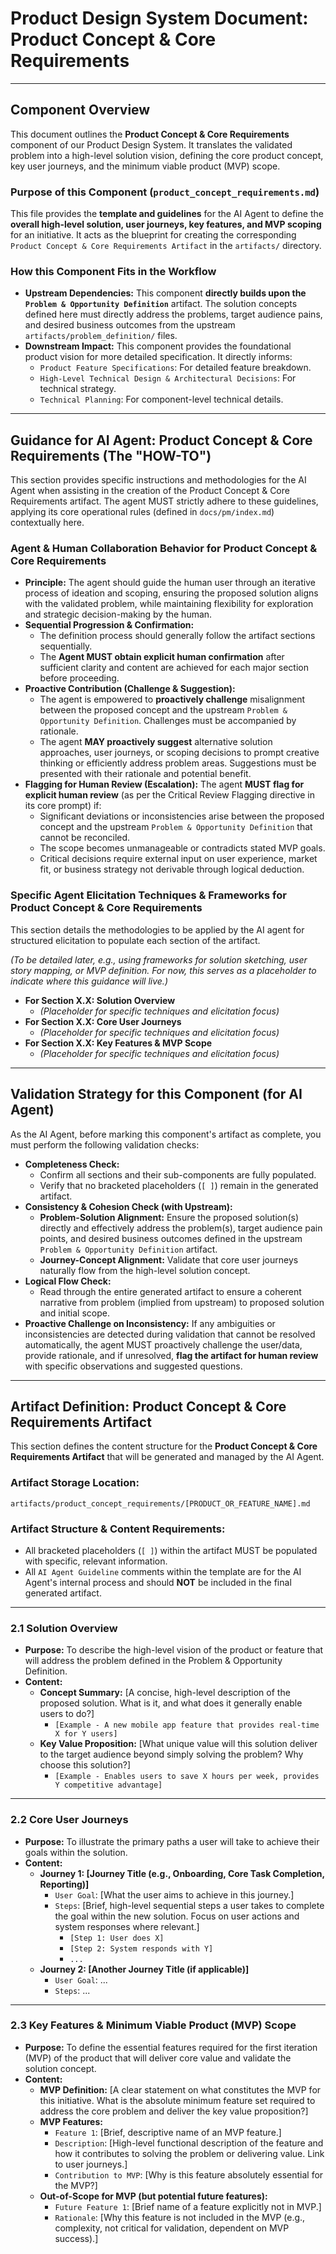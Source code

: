 # Product Design System Document: Product Concept & Core Requirements

---

## Component Overview

This document outlines the **Product Concept & Core Requirements** component of
our Product Design System. It translates the validated problem into a high-level
solution vision, defining the core product concept, key user journeys, and the
minimum viable product (MVP) scope.

### Purpose of this Component (`product_concept_requirements.md`)

This file provides the **template and guidelines** for the AI Agent to define
the **overall high-level solution, user journeys, key features, and MVP
scoping** for an initiative. It acts as the blueprint for creating the
corresponding `Product Concept & Core Requirements Artifact` in the `artifacts/`
directory.

### How this Component Fits in the Workflow

- **Upstream Dependencies:** This component **directly builds upon the
  `Problem & Opportunity Definition`** artifact. The solution concepts defined
  here must directly address the problems, target audience pains, and desired
  business outcomes from the upstream `artifacts/problem_definition/` files.
- **Downstream Impact:** This component provides the foundational product vision
  for more detailed specification. It directly informs:
  - `Product Feature Specifications`: For detailed feature breakdown.
  - `High-Level Technical Design & Architectural Decisions`: For technical
    strategy.
  - `Technical Planning`: For component-level technical details.

---

## Guidance for AI Agent: Product Concept & Core Requirements (The "HOW-TO")

This section provides specific instructions and methodologies for the AI Agent
when assisting in the creation of the Product Concept & Core Requirements
artifact. The agent MUST strictly adhere to these guidelines, applying its core
operational rules (defined in `docs/pm/index.md`) contextually here.

### Agent & Human Collaboration Behavior for Product Concept & Core Requirements

- **Principle:** The agent should guide the human user through an iterative
  process of ideation and scoping, ensuring the proposed solution aligns with
  the validated problem, while maintaining flexibility for exploration and
  strategic decision-making by the human.
- **Sequential Progression & Confirmation:**
  - The definition process should generally follow the artifact sections
    sequentially.
  - The **Agent MUST obtain explicit human confirmation** after sufficient
    clarity and content are achieved for each major section before proceeding.
- **Proactive Contribution (Challenge & Suggestion):**
  - The agent is empowered to **proactively challenge** misalignment between the
    proposed concept and the upstream `Problem & Opportunity Definition`.
    Challenges must be accompanied by rationale.
  - The agent **MAY proactively suggest** alternative solution approaches, user
    journeys, or scoping decisions to prompt creative thinking or efficiently
    address problem areas. Suggestions must be presented with their rationale
    and potential benefit.
- **Flagging for Human Review (Escalation):** The agent **MUST flag for explicit
  human review** (as per the Critical Review Flagging directive in its core
  prompt) if:
  - Significant deviations or inconsistencies arise between the proposed concept
    and the upstream `Problem & Opportunity Definition` that cannot be
    reconciled.
  - The scope becomes unmanageable or contradicts stated MVP goals.
  - Critical decisions require external input on user experience, market fit, or
    business strategy not derivable through logical deduction.

### Specific Agent Elicitation Techniques & Frameworks for Product Concept & Core Requirements

This section details the methodologies to be applied by the AI agent for
structured elicitation to populate each section of the artifact.

_(To be detailed later, e.g., using frameworks for solution sketching, user
story mapping, or MVP definition. For now, this serves as a placeholder to
indicate where this guidance will live.)_

- **For Section X.X: Solution Overview**
  - _(Placeholder for specific techniques and elicitation focus)_
- **For Section X.X: Core User Journeys**
  - _(Placeholder for specific techniques and elicitation focus)_
- **For Section X.X: Key Features & MVP Scope**
  - _(Placeholder for specific techniques and elicitation focus)_

---

## Validation Strategy for this Component (for AI Agent)

As the AI Agent, before marking this component's artifact as complete, you must
perform the following validation checks:

- **Completeness Check:**
  - Confirm all sections and their sub-components are fully populated.
  - Verify that no bracketed placeholders (`[ ]`) remain in the generated
    artifact.
- **Consistency & Cohesion Check (with Upstream):**
  - **Problem-Solution Alignment:** Ensure the proposed solution(s) directly and
    effectively address the problem(s), target audience pain points, and desired
    business outcomes defined in the upstream `Problem & Opportunity Definition`
    artifact.
  - **Journey-Concept Alignment:** Validate that core user journeys naturally
    flow from the high-level solution concept.
- **Logical Flow Check:**
  - Read through the entire generated artifact to ensure a coherent narrative
    from problem (implied from upstream) to proposed solution and initial scope.
- **Proactive Challenge on Inconsistency:** If any ambiguities or
  inconsistencies are detected during validation that cannot be resolved
  automatically, the agent MUST proactively challenge the user/data, provide
  rationale, and if unresolved, **flag the artifact for human review** with
  specific observations and suggested questions.

---

## Artifact Definition: Product Concept & Core Requirements Artifact

This section defines the content structure for the **Product Concept & Core
Requirements Artifact** that will be generated and managed by the AI Agent.

### Artifact Storage Location:

`artifacts/product_concept_requirements/[PRODUCT_OR_FEATURE_NAME].md`

### Artifact Structure & Content Requirements:

- All bracketed placeholders (`[ ]`) within the artifact MUST be populated with
  specific, relevant information.
- All `AI Agent Guideline` comments within the template are for the AI Agent's
  internal process and should **NOT** be included in the final generated
  artifact.

---

### 2.1 Solution Overview

- **Purpose:** To describe the high-level vision of the product or feature that
  will address the problem defined in the Problem & Opportunity Definition.
- **Content:**
  - **Concept Summary:** [A concise, high-level description of the proposed
    solution. What is it, and what does it generally enable users to do?]
    - `[Example - A new mobile app feature that provides real-time X for Y users]`
  - **Key Value Proposition:** [What unique value will this solution deliver to
    the target audience beyond simply solving the problem? Why choose this
    solution?]
    - `[Example - Enables users to save X hours per week, provides Y competitive advantage]`

---

### 2.2 Core User Journeys

- **Purpose:** To illustrate the primary paths a user will take to achieve their
  goals within the solution.
- **Content:**
  - **Journey 1: [Journey Title (e.g., Onboarding, Core Task Completion,
    Reporting)]**
    - `User Goal`: [What the user aims to achieve in this journey.]
    - `Steps`: [Brief, high-level sequential steps a user takes to complete the
      goal within the new solution. Focus on user actions and system responses
      where relevant.]
      - `[Step 1: User does X]`
      - `[Step 2: System responds with Y]`
      - `...`
  - **Journey 2: [Another Journey Title (if applicable)]**
    - `User Goal`: ...
    - `Steps`: ...

---

### 2.3 Key Features & Minimum Viable Product (MVP) Scope

- **Purpose:** To define the essential features required for the first iteration
  (MVP) of the product that will deliver core value and validate the solution
  concept.
- **Content:**
  - **MVP Definition:** [A clear statement on what constitutes the MVP for this
    initiative. What is the absolute minimum feature set required to address the
    core problem and deliver the key value proposition?]
  - **MVP Features:**
    - `Feature 1`: [Brief, descriptive name of an MVP feature.]
    - `Description`: [High-level functional description of the feature and how
      it contributes to solving the problem or delivering value. Link to user
      journeys.]
    - `Contribution to MVP`: [Why is this feature absolutely essential for the
      MVP?]
  - **Out-of-Scope for MVP (but potential future features):**
    - `Future Feature 1`: [Brief name of a feature explicitly not in MVP.]
    - `Rationale`: [Why this feature is not included in the MVP (e.g.,
      complexity, not critical for validation, dependent on MVP success).]
